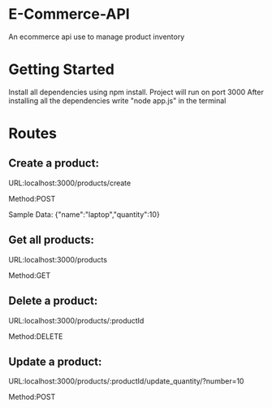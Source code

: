 # E-Commerce-API
An ecommerce api use to manage product inventory

# Getting Started
Install all dependencies using npm install.
Project will run on port 3000
After installing all the dependencies write "node app.js" in the terminal

# Routes

  ## Create a product:
  URL:localhost:3000/products/create
  
  Method:POST
  
  Sample Data: {"name":"laptop","quantity":10}
  

 ## Get all products:
  URL:localhost:3000/products
  
  Method:GET

 ## Delete a product:
  URL:localhost:3000/products/:productId
  
  Method:DELETE
  
 ## Update a product:
  URL:localhost:3000/products/:productId/update_quantity/?number=10
  
  Method:POST


